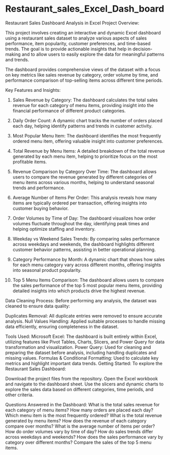 # Restaurant_sales_Excel_Dash_board
Restaurant Sales Dashboard Analysis in Excel
Project Overview:

This project involves creating an interactive and dynamic Excel dashboard using a restaurant sales dataset to analyze various aspects of sales performance, item popularity, customer preferences, and time-based trends. The goal is to provide actionable insights that help in decision-making and to allow users to easily explore the data for meaningful patterns and trends.

The dashboard provides comprehensive views of the dataset with a focus on key metrics like sales revenue by category, order volume by time, and performance comparison of top-selling items across different time periods.

Key Features and Insights:
1. Sales Revenue by Category: The dashboard calculates the total sales revenue for each category of menu items, providing insight into the financial performance of different product categories.

2. Daily Order Count: A dynamic chart tracks the number of orders placed each day, helping identify patterns and trends in customer activity.

3. Most Popular Menu Item: The dashboard identifies the most frequently ordered menu item, offering valuable insight into customer preferences.

4. Total Revenue by Menu Items: A detailed breakdown of the total revenue generated by each menu item, helping to prioritize focus on the most profitable items.

5. Revenue Comparison by Category Over Time: The dashboard allows users to compare the revenue generated by different categories of menu items across various months, helping to understand seasonal trends and performance.

6. Average Number of Items Per Order: This analysis reveals how many items are typically ordered per transaction, offering insights into customer buying behavior.

7. Order Volumes by Time of Day: The dashboard visualizes how order volumes fluctuate throughout the day, identifying peak times and helping optimize staffing and inventory.

8. Weekday vs Weekend Sales Trends: By comparing sales performance across weekdays and weekends, the dashboard highlights different customer behavior patterns, assisting in better operational planning.

9. Category Performance by Month: A dynamic chart that shows how sales for each menu category vary across different months, offering insights into seasonal product popularity.

10. Top 5 Menu Items Comparison: The dashboard allows users to compare the sales performance of the top 5 most popular menu items, providing detailed insights into which products drive the highest revenue.

Data Cleaning Process:
Before performing any analysis, the dataset was cleaned to ensure data quality:

Duplicates Removal: All duplicate entries were removed to ensure accurate analysis.
Null Values Handling: Applied suitable processes to handle missing data efficiently, ensuring completeness in the dataset.

Tools Used:
Microsoft Excel: The dashboard is built entirely within Excel, utilizing features like Pivot Tables, Charts, Slicers, and Power Query for data transformation and visualization.
Power Query: Used for cleaning and preparing the dataset before analysis, including handling duplicates and missing values.
Formulas & Conditional Formatting: Used to calculate key metrics and highlight important data trends.
Getting Started:
To explore the Restaurant Sales Dashboard:

Download the project files from the repository.
Open the Excel workbook and navigate to the dashboard sheet.
Use the slicers and dynamic charts to explore the sales data based on different categories, time periods, and other criteria.


Questions Answered in the Dashboard:
What is the total sales revenue for each category of menu items?
How many orders are placed each day?
Which menu item is the most frequently ordered?
What is the total revenue generated by menu items?
How does the revenue of each category compare over months?
What is the average number of items per order?
How do order volumes vary by time of day?
How do sales trends differ across weekdays and weekends?
How does the sales performance vary by category over different months?
Compare the sales of the top 5 menu items.

